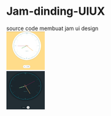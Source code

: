 # Jam-dinding-UIUX
source code membuat jam ui design
<br><img src="jam.jpg" alt="" width="100" height="100">
<br><img src="jam2.jpg" alt="" width="100" height="100">


